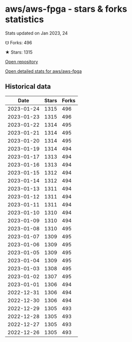 # aws/aws-fpga - stars & forks statistics

Stats updated on Jan 2023, 24

☋ Forks: 496

★ Stars: 1315

[Open repository](https://github.com/aws/aws-fpga)

[Open detailed stats for aws/aws-fpga](https://reviewgithub.com/rep/aws/aws-fpga)

## Historical data
| Date | Stars | Forks |
|------|-------|-------|
| 2023-01-24 | 1315 | 496 | 
| 2023-01-23 | 1315 | 496 | 
| 2023-01-22 | 1314 | 495 | 
| 2023-01-21 | 1314 | 495 | 
| 2023-01-20 | 1314 | 495 | 
| 2023-01-19 | 1314 | 494 | 
| 2023-01-17 | 1313 | 494 | 
| 2023-01-16 | 1313 | 494 | 
| 2023-01-15 | 1312 | 494 | 
| 2023-01-14 | 1312 | 494 | 
| 2023-01-13 | 1311 | 494 | 
| 2023-01-12 | 1311 | 494 | 
| 2023-01-11 | 1311 | 494 | 
| 2023-01-10 | 1310 | 494 | 
| 2023-01-09 | 1310 | 494 | 
| 2023-01-08 | 1310 | 495 | 
| 2023-01-07 | 1309 | 495 | 
| 2023-01-06 | 1309 | 495 | 
| 2023-01-05 | 1309 | 495 | 
| 2023-01-04 | 1309 | 495 | 
| 2023-01-03 | 1308 | 495 | 
| 2023-01-02 | 1307 | 495 | 
| 2023-01-01 | 1306 | 494 | 
| 2022-12-31 | 1306 | 494 | 
| 2022-12-30 | 1306 | 494 | 
| 2022-12-29 | 1305 | 493 | 
| 2022-12-28 | 1305 | 493 | 
| 2022-12-27 | 1305 | 493 | 
| 2022-12-26 | 1305 | 493 | 

